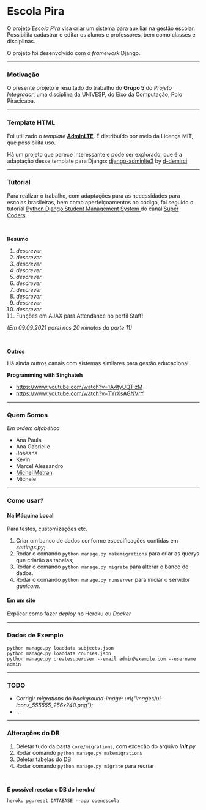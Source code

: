 # Escola Pira

O projeto *Escola Pira* visa criar um sistema para auxiliar na gestão escolar. Possibilita cadastrar e editar os alunos
e professores, bem como classes e disciplinas.

O projeto foi desenvolvido com o *framework* Django.

-----

### Motivação

O presente projeto é resultado do trabalho do **Grupo 5** do *Projeto Integrador*, uma disciplina da UNIVESP, do Eixo da
Computação, Polo Piracicaba.

-----

### Template HTML

Foi utilizado o *template* [**AdminLTE**](https://adminlte.io/themes/v3/). É distribuído por meio da Licença MIT, que
possibilita uso.

Há um projeto que parece interessante e pode ser explorado, que é a adaptação desse template para
Django: [django-adminlte3](https://github.com/d-demirci/django-adminlte3) by [d-demirci](https://github.com/d-demirci)

-----


### Tutorial


Para realizar o trabalho, com adaptações para as necessidades para escolas brasileiras, bem como aperfeiçoamentos no
código, foi seguido o
tutorial [Python Django Student Management System ](https://www.youtube.com/watch?v=y3llbdTtam4&list=PLb-NlfexLTk_tUlAPj05s2zc8JgHTVkpH)
do canal [Super Coders](https://www.youtube.com/channel/UCyz5M_3Rv2jLUDs4R_yRBkw).

<br>

**Resumo**

1. *descrever*
2. *descrever*
3. *descrever*
4. *descrever*
5. *descrever*
6. *descrever*
7. *descrever*
8. *descrever*
9. *descrever*
10. *descrever*
11. Funções em AJAX para Attendance no perfil Staff!

*(Em 09.09.2021 parei nos 20 minutos da parte 11)*

<br>

**Outros**

Há ainda outros canais com sistemas similares para gestão educacional.

**Programming with Singhateh**

- https://www.youtube.com/watch?v=1A4tyUQTizM
- https://www.youtube.com/watch?v=TYrXsAGNVrY

-----


### Quem Somos


*Em ordem alfabética*

- Ana Paula
- Ana Gabrielle
- Joseana
- Kevin
- Marcel Alessandro
- [Michel Metran](https://github.com/michelmetran)
- Michele

----

### Como usar?


#### Na Máquina Local

Para testes, customizações etc.

1. Criar um banco de dados conforme especificações contidas em *settings.py*;
2. Rodar o comando ```python manage.py makemigrations``` para criar as querys que criarão as tabelas;
3. Rodar o comando ```python manage.py migrate``` para alterar o banco de dados.
4. Rodar o comando ```python manage.py runserver``` para iniciar o servidor *gunicorn*.

#### Em um site

Explicar como fazer *deploy* no Heroku ou *Docker*

----


### Dados de Exemplo

```
python manage.py loaddata subjects.json
python manage.py loaddata courses.json
python manage.py createsuperuser --email admin@example.com --username admin
```

----


### TODO

- Corrigir *migrations* do *background-image: url("images/ui-icons_555555_256x240.png");*
- ...

----


### Alterações do DB

1. Deletar tudo da pasta ```core/migrations```, com exceção do arquivo *__init__.py*
2. Rodar comando ```python manage.py makemigrations```
3. Deletar tabelas do DB
4. Rodar comando ```python manage.py migrate``` para recriar

<br>

**É possível resetar o DB do heroku!**

```heroku pg:reset DATABASE --app openescola```

